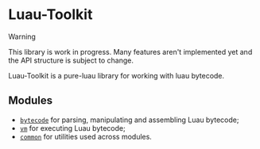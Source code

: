 # Luau-Toolkit

> [!WARNING]  
> This library is work in progress. Many features aren't implemented yet and the 
> API structure is subject to change.

Luau-Toolkit is a pure-luau library for working with luau bytecode.

## Modules

- [`bytecode`](./bytecode/) for parsing, manipulating and assembling Luau bytecode;
- [`vm`](./vm/) for executing Luau bytecode;
- [`common`](./common/) for utilities used across modules.
